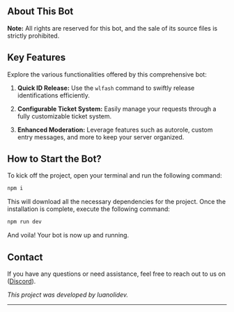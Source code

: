 ## About This Bot

**Note:** All rights are reserved for this bot, and the sale of its source files is strictly prohibited.

## Key Features

Explore the various functionalities offered by this comprehensive bot:

1. **Quick ID Release:** Use the `wlfash` command to swiftly release identifications efficiently.

2. **Configurable Ticket System:** Easily manage your requests through a fully customizable ticket system.

3. **Enhanced Moderation:** Leverage features such as autorole, custom entry messages, and more to keep your server organized.

## How to Start the Bot?

To kick off the project, open your terminal and run the following command:

```bash
npm i
```

This will download all the necessary dependencies for the project. Once the installation is complete, execute the following command:

```bash
npm run dev
```

And voila! Your bot is now up and running.

## Contact

If you have any questions or need assistance, feel free to reach out to us on ([Discord](https://discord.gg/YzXSQ8jRXp)).

*This project was developed by luanolidev.*

---
